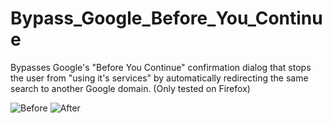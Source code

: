 # Bypass_Google_Before_You_Continue
Bypasses Google's "Before You Continue" confirmation dialog that stops the user from "using it's services" by automatically redirecting the same search to another Google domain. (Only tested on Firefox)

![Before](https://user-images.githubusercontent.com/44653007/88985014-318efa00-d2c7-11ea-8019-1dcfc19438e7.png)
![After](https://user-images.githubusercontent.com/44653007/88985041-3fdd1600-d2c7-11ea-9007-5839e03acafb.png)
